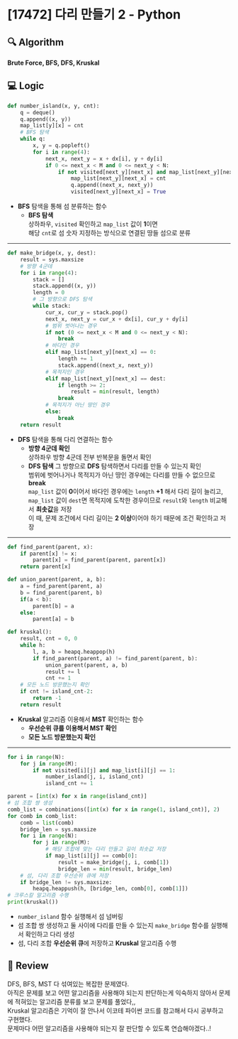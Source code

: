 # [17472] 다리 만들기 2 - Python

## 🔍 Algorithm
**Brute Force, BFS, DFS, Kruskal**

## 💻 Logic

```Python
def number_island(x, y, cnt):
    q = deque()
    q.append((x, y))
    map_list[y][x] = cnt
    # BFS 탐색
    while q:
        x, y = q.popleft()
        for i in range(4):
            next_x, next_y = x + dx[i], y + dy[i]
            if 0 <= next_x < M and 0 <= next_y < N:
                if not visited[next_y][next_x] and map_list[next_y][next_x] == 1:
                    map_list[next_y][next_x] = cnt
                    q.append((next_x, next_y))
                    visited[next_y][next_x] = True
```

- **BFS** 탐색을 통해 섬 분류하는 함수  
  - **BFS 탐색**  
    상하좌우, `visited` 확인하고 `map_list` 값이 **1**이면  
    해당 `cnt`로 섬 숫자 지정하는 방식으로 연결된 땅들 섬으로 분류  
    
---

```Python
def make_bridge(x, y, dest):
    result = sys.maxsize
    # 방향 4군데
    for i in range(4):
        stack = []
        stack.append((x, y))
        length = 0
        # 그 방향으로 DFS 탐색
        while stack:
            cur_x, cur_y = stack.pop()
            next_x, next_y = cur_x + dx[i], cur_y + dy[i]
            # 범위 벗어나는 경우
            if not (0 <= next_x < M and 0 <= next_y < N):
                break
            # 바다인 경우
            elif map_list[next_y][next_x] == 0:
                length += 1
                stack.append((next_x, next_y))
            # 목적지인 경우
            elif map_list[next_y][next_x] == dest:
                if length >= 2:
                    result = min(result, length)
                break
            # 목적지가 아닌 땅인 경우
            else:
                break
    return result
```

- **DFS** 탐색을 통해 다리 연결하는 함수  
  - **방향 4군데 확인**  
    상하좌우 방향 4군데 전부 반복문을 돌면서 확인  
  - **DFS 탐색**
    그 방향으로 **DFS** 탐색하면서 다리를 만들 수 있는지 확인  
    범위에 벗어나거나 목적지가 아닌 땅인 경우에는 다리를 만들 수 없으므로 **break**  
    `map_list` 값이 **0**이어서 바다인 경우에는 `length` **+1** 해서 다리 길이 늘리고,  
    `map_list` 값이 `dest`면 목적지에 도착한 경우이므로 `result`와 `length` 비교해서 **최솟값**을 저장  
    이 때, 문제 조건에서 다리 길이는 **2 이상**이어야 하기 때문에 조건 확인하고 저장  
    
---

```Python
def find_parent(parent, x):
    if parent[x] != x:
        parent[x] = find_parent(parent, parent[x])
    return parent[x]

def union_parent(parent, a, b):
    a = find_parent(parent, a)
    b = find_parent(parent, b)
    if(a < b):
        parent[b] = a
    else:
        parent[a] = b

def kruskal():
    result, cnt = 0, 0
    while h:
        l, a, b = heapq.heappop(h)
        if find_parent(parent, a) != find_parent(parent, b):
            union_parent(parent, a, b)
            result += l
            cnt += 1
    # 모든 노드 방문했는지 확인
    if cnt != island_cnt-2:
        return -1
    return result
```

- **Kruskal** 알고리즘 이용해서 **MST** 확인하는 함수  
  - **우선순위 큐를 이용해서 MST 확인**  
  - **모든 노드 방문했는지 확인**
    
---

```Python
for i in range(N):
    for j in range(M):
        if not visited[i][j] and map_list[i][j] == 1:
            number_island(j, i, island_cnt)
            island_cnt += 1

parent = [int(x) for x in range(island_cnt)]
# 섬 조합 쌍 생성
comb_list = combinations([int(x) for x in range(1, island_cnt)], 2)
for comb in comb_list:
    comb = list(comb)
    bridge_len = sys.maxsize
    for i in range(N):
        for j in range(M):
            # 해당 조합에 맞는 다리 만들고 길이 최솟값 저장
            if map_list[i][j] == comb[0]:
                result = make_bridge(j, i, comb[1])
                bridge_len = min(result, bridge_len)
    # 섬, 다리 조합 우선순위 큐에 저장
    if bridge_len != sys.maxsize:
        heapq.heappush(h, [bridge_len, comb[0], comb[1]])
# 크루스칼 알고리즘 수행
print(kruskal())
```

- `number_island` 함수 실행해서 섬 넘버링  
- 섬 조합 쌍 생성하고 둘 사이에 다리를 만들 수 있는지 `make_bridge` 함수를 실행해서 확인하고 다리 생성  
- 섬, 다리 조합 **우선순위 큐**에 저장하고 **Kruskal** 알고리즘 수행  


## 📝 Review

DFS, BFS, MST 다 섞여있는 복잡한 문제였다.  
아직은 문제를 보고 어떤 알고리즘을 사용해야 되는지 판단하는게 익숙하지 않아서 문제에 적혀있는 알고리즘 분류를 보고 문제를 풀었다,,  
Kruskal 알고리즘은 기억이 잘 안나서 이코테 파이썬 코드를 참고해서 다시 공부하고 구현했다.  
문제마다 어떤 알고리즘을 사용해야 되는지 잘 판단할 수 있도록 연습해야겠다..!  


